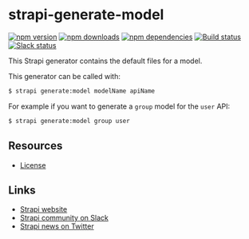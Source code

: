 # strapi-generate-model

[![npm version](https://img.shields.io/npm/v/strapi-generate-model.svg)](https://www.npmjs.org/package/strapi-generate-model)
[![npm downloads](https://img.shields.io/npm/dm/strapi-generate-model.svg)](https://www.npmjs.org/package/strapi-generate-model)
[![npm dependencies](https://david-dm.org/strapi/strapi-generate-model.svg)](https://david-dm.org/strapi/strapi-generate-model)
[![Build status](https://travis-ci.org/strapi/strapi-generate-model.svg?branch=master)](https://travis-ci.org/strapi/strapi-generate-model)
[![Slack status](https://slack.strapi.io/badge.svg)](http://slack.strapi.io)

This Strapi generator contains the default files for a model.

This generator can be called with:

```bash
$ strapi generate:model modelName apiName
```

For example if you want to generate a `group` model for the `user` API:

```bash
$ strapi generate:model group user
```

## Resources

- [License](LICENSE)

## Links

- [Strapi website](http://strapi.io/)
- [Strapi community on Slack](http://slack.strapi.io)
- [Strapi news on Twitter](https://twitter.com/strapijs)
